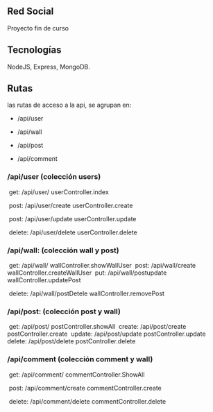 ## Red Social

Proyecto fin de curso

## Tecnologías

NodeJS, Express, MongoDB.

 

## Rutas

las rutas de acceso a la api, se agrupan en:

- /api/user

- /api/wall

- /api/post

- /api/comment


### /api/user (colección users)

​	get:		/api/user/	 		userController.index

​	post:	/api/user/create		userController.create

​	post:	/api/user/update		userController.update

​	delete:	/api/user/delete		userController.delete

### /api/wall: (colección wall y post)

​	get: 	/api/wall/  			wallController.showWallUser
​	post: 	/api/wall/create 		wallController.createWallUser
​	put:		/api/wall/postupdate	 wallController.updatePost 

​	delete:	/api/wall/postDetele	wallController.removePost	

### /api/post: (colección post y wall)

​	get:		/api/post/			postController.showAll 
​	create:  	/api/post/create		postController.create
​	update: 	/api/post/update		postController.update
​	delete: 	/api/post/delete		postController.delete

### /api/comment (colección comment y wall)

​	get:		/api/comment/	 	commentController.ShowAll

​	post:	/api/comment/create	commentController.create

​	delete:	/api/comment/delete	commentController.delete